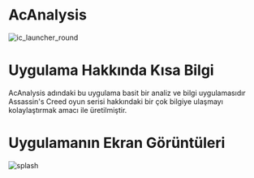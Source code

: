 # AcAnalysis
![ic_launcher_round](https://user-images.githubusercontent.com/60936024/105423582-dbd45280-5c56-11eb-9b11-0dad298b887b.png)

# Uygulama Hakkında Kısa Bilgi

AcAnalysis adındaki bu uygulama basit bir analiz ve bilgi uygulamasıdır Assassin's Creed oyun serisi hakkındaki bir çok bilgiye ulaşmayı kolaylaştırmak amacı ile üretilmiştir.

# Uygulamanın Ekran Görüntüleri 
![splash](https://user-images.githubusercontent.com/60936024/105424039-9ebc9000-5c57-11eb-80ba-cb44b2030093.png)

